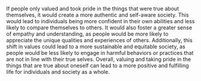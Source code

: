 If people only valued and took pride in the things that were true about themselves, it would create a more authentic and self-aware society. This would lead to individuals being more confident in their own abilities and less likely to compare themselves to others. It would also foster a greater sense of empathy and understanding, as people would be more likely to appreciate the unique qualities and experiences of others. Additionally, this shift in values could lead to a more sustainable and equitable society, as people would be less likely to engage in harmful behaviors or practices that are not in line with their true selves. Overall, valuing and taking pride in the things that are true about oneself can lead to a more positive and fulfilling life for individuals and society as a whole.